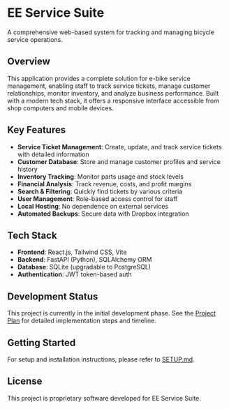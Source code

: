 # EE Service Suite

A comprehensive web-based system for tracking and managing bicycle service operations.

## Overview

This application provides a complete solution for e-bike service management, enabling staff to track service tickets, manage customer relationships, monitor inventory, and analyze business performance. Built with a modern tech stack, it offers a responsive interface accessible from shop computers and mobile devices.

## Key Features

- **Service Ticket Management**: Create, update, and track service tickets with detailed information
- **Customer Database**: Store and manage customer profiles and service history
- **Inventory Tracking**: Monitor parts usage and stock levels
- **Financial Analysis**: Track revenue, costs, and profit margins
- **Search & Filtering**: Quickly find tickets by various criteria
- **User Management**: Role-based access control for staff
- **Local Hosting**: No dependence on external services
- **Automated Backups**: Secure data with Dropbox integration

## Tech Stack

- **Frontend**: React.js, Tailwind CSS, Vite
- **Backend**: FastAPI (Python), SQLAlchemy ORM
- **Database**: SQLite (upgradable to PostgreSQL)
- **Authentication**: JWT token-based auth

## Development Status

This project is currently in the initial development phase. See the [Project Plan](PROJECT_PLAN.md) for detailed implementation steps and timeline.

## Getting Started

For setup and installation instructions, please refer to [SETUP.md](SETUP.md).

## License

This project is proprietary software developed for EE Service Suite.